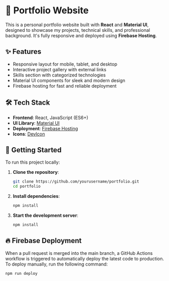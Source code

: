 # 💼 Portfolio Website

This is a personal portfolio website built with **React** and **Material UI**, designed to showcase my projects, technical skills, and professional background. It's fully responsive and deployed using **Firebase Hosting**.

## ✨ Features

- Responsive layout for mobile, tablet, and desktop
- Interactive project gallery with external links
- Skills section with categorized technologies
- Material UI components for sleek and modern design
- Firebase hosting for fast and reliable deployment

## 🛠️ Tech Stack

- **Frontend**: React, JavaScript (ES6+)
- **UI Library**: [Material UI](https://mui.com/)
- **Deployment**: [Firebase Hosting](https://firebase.google.com/products/hosting)
- **Icons**: [DevIcon](https://devicon.dev/)


## 🚀 Getting Started

To run this project locally:

1. **Clone the repository**:
   ```bash
   git clone https://github.com/yourusername/portfolio.git
   cd portfolio
   ```
2. **Install dependencies**:
    ```bash
   npm install 
   ```
3. **Start the development server**:
    ```bash
   npm install 
   ```

## 🔥 Firebase Deployment
When a pull request is merged into the main branch, a GitHub Actions workflow is triggered to automatically deploy the latest code to production. To deploy manually, run the following command:
```bash
npm run deploy
```